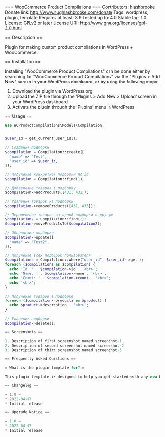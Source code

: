 === WooCommerce Product Compilations ===
Contributors: hlashbrooke
Donate link: http://www.hughlashbrooke.com/donate
Tags: wordpress, plugin, template
Requires at least: 3.9
Tested up to: 4.0
Stable tag: 1.0
License: GPLv2 or later
License URI: http://www.gnu.org/licenses/gpl-2.0.html

== Description ==

Plugin for making custom product compilations in WordPress + WooCommerce.

== Installation ==

Installing "WooCommerce Product Compilations" can be done either by searching for "WooCommerce Product Compilations" via the "Plugins > Add New" screen in your WordPress dashboard, or by using the following steps:

1. Download the plugin via WordPress.org
1. Upload the ZIP file through the 'Plugins > Add New > Upload' screen in your WordPress dashboard
1. Activate the plugin through the 'Plugins' menu in WordPress

== Usage ==

```php
use WCProductCompilations\Models\Compilation;


$user_id = get_current_user_id();

// Создание подборки
$compilation = Compilation::create([
  "name" => "Test",
  "user_id" => $user_id,
]);

// Получение конкретной подборки по id
$compilation = Compilation::find(1);

// Добавление товаров в подборку
$compilation->addProducts([431, 432]);

// Удаление товаров из подборки
$compilation->removeProducts([431, 433]);

// Перемещение товаров из одной подборки в другую
$compilation2 = Compilation::find(2);
$compilation->moveProductsTo($compilation2);

// Обновление подборки
$compilation->update([
  "name" => "Test2",
]);

// Получение всех подборок пользователя
$compilations = Compilation::where("user_id", $user_id)->get();
foreach ($compilations as $compilation) {
  echo 'Id: ' . $compilation->id . '<br>';
  echo 'Name: ' . $compilation->name . '<br>';
  echo 'Count: ' . $compilation->count . '<br>';
  echo '<br>';
}

// Получение товаров в подборке
foreach ($compilation->products as $product) {
  echo $product->description . '<br>';
}

// Удаление подборки
$compilation->delete();

== Screenshots ==

1. Description of first screenshot named screenshot-1
2. Description of second screenshot named screenshot-2
3. Description of third screenshot named screenshot-3

== Frequently Asked Questions ==

= What is the plugin template for? =

This plugin template is designed to help you get started with any new WordPress plugin.

== Changelog ==

= 1.0 =
* 2022-04-07
* Initial release

== Upgrade Notice ==

= 1.0 =
* 2022-04-07
* Initial release
